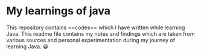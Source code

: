 # My learnings of java

This repository contains ==codes== which I have written while learning Java.
This readme file contains my notes and findings which are taken from various sources and personal experimentation during my journey of learning Java.
:grinning:
